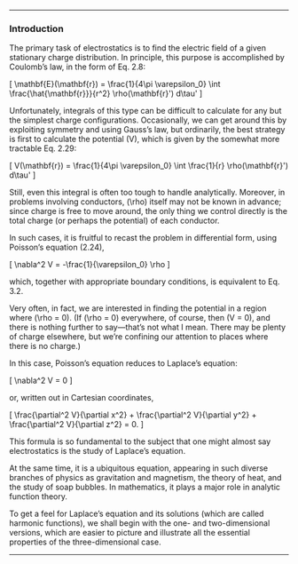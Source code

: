 
---

### Introduction  

The primary task of electrostatics is to find the electric field of a given stationary charge distribution. In principle, this purpose is accomplished by Coulomb’s law, in the form of Eq. 2.8:  

\[
\mathbf{E}(\mathbf{r}) = \frac{1}{4\pi \varepsilon_0} \int \frac{\hat{\mathbf{r}}}{r^2} \rho(\mathbf{r}') d\tau'
\]

Unfortunately, integrals of this type can be difficult to calculate for any but the simplest charge configurations. Occasionally, we can get around this by exploiting symmetry and using Gauss’s law, but ordinarily, the best strategy is first to calculate the potential \(V\), which is given by the somewhat more tractable Eq. 2.29:  

\[
V(\mathbf{r}) = \frac{1}{4\pi \varepsilon_0} \int \frac{1}{r} \rho(\mathbf{r}') d\tau'
\]

Still, even this integral is often too tough to handle analytically. Moreover, in problems involving conductors, \(\rho\) itself may not be known in advance; since charge is free to move around, the only thing we control directly is the total charge (or perhaps the potential) of each conductor.  

In such cases, it is fruitful to recast the problem in differential form, using Poisson’s equation (2.24),  

\[
\nabla^2 V = -\frac{1}{\varepsilon_0} \rho
\]

which, together with appropriate boundary conditions, is equivalent to Eq. 3.2.  

Very often, in fact, we are interested in finding the potential in a region where \(\rho = 0\). (If \(\rho = 0\) everywhere, of course, then \(V = 0\), and there is nothing further to say—that’s not what I mean. There may be plenty of charge elsewhere, but we’re confining our attention to places where there is no charge.)  

In this case, Poisson’s equation reduces to Laplace’s equation:  

\[
\nabla^2 V = 0
\]

or, written out in Cartesian coordinates,  

\[
\frac{\partial^2 V}{\partial x^2} + \frac{\partial^2 V}{\partial y^2} + \frac{\partial^2 V}{\partial z^2} = 0.
\]

This formula is so fundamental to the subject that one might almost say electrostatics is the study of Laplace’s equation.  

At the same time, it is a ubiquitous equation, appearing in such diverse branches of physics as gravitation and magnetism, the theory of heat, and the study of soap bubbles. In mathematics, it plays a major role in analytic function theory.  

To get a feel for Laplace’s equation and its solutions (which are called harmonic functions), we shall begin with the one- and two-dimensional versions, which are easier to picture and illustrate all the essential properties of the three-dimensional case.  

---

